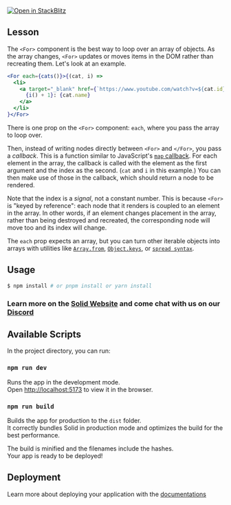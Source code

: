[![Open in StackBlitz](https://developer.stackblitz.com/img/open_in_stackblitz.svg)](https://stackblitz.com/github/edivados/solid-tutorials/tree/main/tutorials/flow_for?file=src/main.jsx)

## Lesson

The `<For>` component is the best way to loop over an array of objects. As the array changes, `<For>` updates or moves items in the DOM rather than recreating them. Let's look at an example. 

```jsx
<For each={cats()}>{(cat, i) =>
  <li>
    <a target="_blank" href={`https://www.youtube.com/watch?v=${cat.id}`}>
      {i() + 1}: {cat.name}
    </a>
  </li>
}</For>
```

There is one prop on the `<For>` component: `each`, where you pass the array to loop over.

Then, instead of writing nodes directly between `<For>` and `</For>`, you pass a _callback_. This is a function similar to JavaScript's [`map` callback](https://developer.mozilla.org/en-US/docs/Web/JavaScript/Reference/Global_Objects/Array/map#parameters). For each element in the array, the callback is called with the element as the first argument and the index as the second. (`cat` and `i` in this example.) You can then make use of those in the callback, which should return a node to be rendered.

Note that the index is a _signal_, not a constant number. This is because `<For>` is "keyed by reference": each node that it renders is coupled to an element in the array. In other words, if an element changes placement in the array, rather than being destroyed and recreated, the corresponding node will move too and its index will change.

The `each` prop expects an array, but you can turn other iterable objects into arrays with utilities like [`Array.from`](https://developer.mozilla.org/en-US/docs/Web/JavaScript/Reference/Global_Objects/Array/from), [`Object.keys`](https://developer.mozilla.org/en-US/docs/Web/JavaScript/Reference/Global_Objects/Object/keys), or [`spread syntax`](https://developer.mozilla.org/en-US/docs/Web/JavaScript/Reference/Operators/Spread_syntax).


## Usage

```bash
$ npm install # or pnpm install or yarn install
```

### Learn more on the [Solid Website](https://solidjs.com) and come chat with us on our [Discord](https://discord.com/invite/solidjs)

## Available Scripts

In the project directory, you can run:

### `npm run dev`

Runs the app in the development mode.<br>
Open [http://localhost:5173](http://localhost:5173) to view it in the browser.

### `npm run build`

Builds the app for production to the `dist` folder.<br>
It correctly bundles Solid in production mode and optimizes the build for the best performance.

The build is minified and the filenames include the hashes.<br>
Your app is ready to be deployed!

## Deployment

Learn more about deploying your application with the [documentations](https://vite.dev/guide/static-deploy.html)
